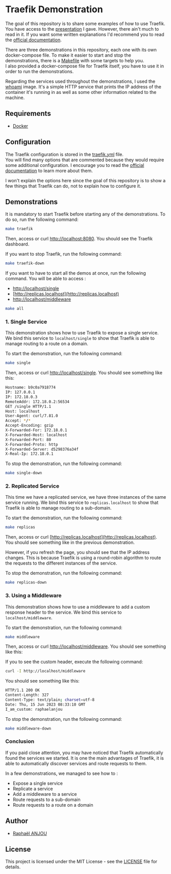 # Traefik Demonstration

The goal of this repository is to share some examples of how to use Traefik.  
You have access to the [presentation](demo-traefik.pdf) I gave. However, there ain't much to read in it. If you want some written explanations I'd recommend you to read the [official documentation](https://docs.traefik.io/).

There are three demonstrations in this repository, each one with its own docker-compose file. To make it easier to start and stop the demonstrations, there is a [Makefile](Makefile) with some targets to help you.  
I also provided a docker-compose file for Traefik itself, you have to use it in order to run the demonstrations.

Regarding the services used throughout the demonstrations, I used the [whoami](https://hub.docker.com/r/traefik/whoami) image. It's a simple HTTP service that prints the IP address of the container it's running in as well as some other information related to the machine.

## Requirements

- [Docker](https://docs.docker.com/install/)

## Configuration

The Traefik configuration is stored in the [traefik.yml](traefik.yml) file.  
You will find many options that are commented because they would require some additional configuration. I encourage you to read the [official documentation](https://docs.traefik.io/) to learn more about them.

I won't explain the options here since the goal of this repository is to show a few things that Traefik can do, not to explain how to configure it.

## Demonstrations

It is mandatory to start Traefik before starting any of the demonstrations. To do so, run the following command:

```bash
make traefik
```

Then, access or curl [http://localhost:8080](http://localhost:8080). You should see the Traefik dashboard.

If you want to stop Traefik, run the following command:

```bash
make traefik-down
```

If you want to have to start all the demos at once, run the following command. You will be able to access : 
- [http://localhost/single](http://localhost/single)
- [http://replicas.localhost](http://replicas.localhost)
- [http://localhost/middleware](http://localhost/middleware)

```bash
make all
```

### 1. Single Service

This demonstration shows how to use Traefik to expose a single service. We bind this service to `localhost/single` to show that Traefik is able to manage routing to a route on a domain.

To start the demonstration, run the following command:

```bash
make single
```

Then, access or curl [http://localhost/single](http://localhost/single). You should see something like this:

```bash
Hostname: b9c0a7918774
IP: 127.0.0.1
IP: 172.18.0.3
RemoteAddr: 172.18.0.2:56534
GET /single HTTP/1.1
Host: localhost
User-Agent: curl/7.81.0
Accept: */*
Accept-Encoding: gzip
X-Forwarded-For: 172.18.0.1
X-Forwarded-Host: localhost
X-Forwarded-Port: 80
X-Forwarded-Proto: http
X-Forwarded-Server: d5298376a34f
X-Real-Ip: 172.18.0.1
```

To stop the demonstration, run the following command:

```bash
make single-down
```

### 2. Replicated Service

This time we have a replicated service, we have three instances of the same service running. We bind this service to `replicas.localhost` to show that Traefik is able to manage routing to a sub-domain.

To start the demonstration, run the following command:

```bash
make replicas
```

Then, access or curl [http://replicas.localhost](http://replicas.localhost). You should see something like in the previous demonstration.

However, if you refresh the page, you should see that the IP address changes. This is because Traefik is using a round-robin algorithm to route the requests to the different instances of the service.

To stop the demonstration, run the following command:

```bash
make replicas-down
```

### 3. Using a Middleware

This demonstration shows how to use a middleware to add a custom response header to the service. We bind this service to `localhost/middleware`.

To start the demonstration, run the following command:

```bash
make middleware
```

Then, access or curl [http://localhost/middleware](http://localhost/middleware). You should see something like this:

If you to see the custom header, execute the following command:

```bash
curl -I http://localhost/middleware
```

You should see something like this:

```bash
HTTP/1.1 200 OK
Content-Length: 327
Content-Type: text/plain; charset=utf-8
Date: Thu, 15 Jun 2023 08:33:10 GMT
I_am_custom: raphaelanjou
```

To stop the demonstration, run the following command:

```bash
make middleware-down
```

### Conclusion

If you paid close attention, you may have noticed that Traefik automatically found the services we started. It is one the main advantages of Traefik, it is able to automatically discover services and route requests to them.

In a few demonstrations, we managed to see how to : 
- Expose a single service
- Replicate a service
- Add a middleware to a service
- Route requests to a sub-domain
- Route requests to a route on a domain

## Author

- [Raphaël ANJOU](https://github.com/orange-anjou)

## License

This project is licensed under the MIT License - see the [LICENSE](LICENSE) file for details.